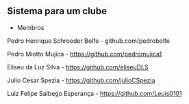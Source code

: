 ## Sistema para um clube

- Membros

Pedro Henrique Schroeder Bolfe - github.com/pedrobolfe

Pedro Miotto Mujica - https://github.com/pedromujica1

Eliseu da Luz Silva - https://github.com/eliseuDLS

Julio Cesar Spezia - https://github.com/julioCSpezia

Luiz Felipe Salbego Esperança - https://github.com/Leuis0101

